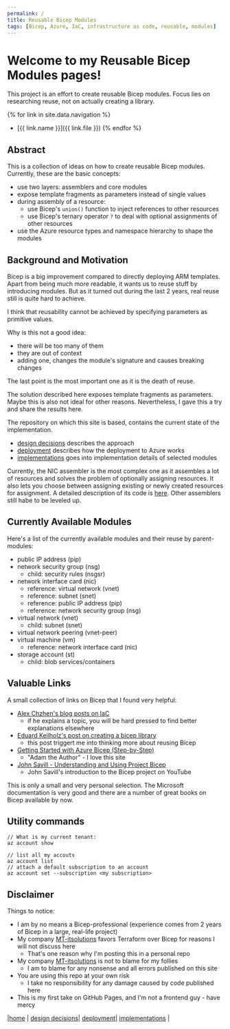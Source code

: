 ```yaml
---
permalink: /
title: Reusable Bicep Modules
tags: [Bicep, Azure, IaC, infrastructure as code, reusable, modules]
---
```

# Welcome to my Reusable Bicep Modules pages!
This project is an effort to create reusable Bicep modules.
Focus lies on researching reuse, not on actually creating a library.

{% for link in site.data.navigation %}
  - [{{ link.name }}]({{ link.file }})
{% endfor %}

## Abstract
This is a collection of ideas on how to create reusable Bicep modules.
Currently, these are the basic concepts:
- use two layers: assemblers and core modules
- expose template fragments as parameters instead of single values
- during assembly of a resource:
  - use Bicep's ``union()`` function to inject references to other resources
  - use Bicep's ternary operator ``?`` to deal with optional assignments of other resources
- use the Azure resource types and namespace hierarchy to shape the modules

## Background and Motivation
Bicep is a big improvement compared to directly deploying ARM templates.
Apart from being much more readable, it wants us to reuse stuff by introducing modules.
But as it turned out during the last 2 years, real reuse still is quite hard to achieve.

I think that reusability cannot be achieved by specifying parameters as primitive values.

Why is this not a good idea:
- there will be too many of them
- they are out of context
- adding one, changes the module's signature and causes breaking changes

The last point is the most important one as it is the death of reuse.

The solution described here exposes template fragments as parameters. Maybe this is also not ideal for other reasons.
Nevertheless, I gave this a try and share the results here.

The repository on which this site is based, contains the current state of the implementation.

- [design decisions](design-decisions.md) describes the approach
- [deployment](deployment.md) describes how the deployment to Azure works
- [implementations](implementations.md) goes into implementation details of selected modules

Currently, the NIC assembler is the most complex one as it assembles a lot of resources and solves the 
problem of optionally assigning resources. It also lets you choose between assigning existing or 
newly created resources for assignment. A detailed description of its code is [here](implementations.md).
Other assemblers still habe to be leveled up.

## Currently Available Modules
Here's a list of the currently available modules and their reuse by parent-modules:
- public IP address (pip)
- network security group (nsg)
  - child: security rules (nsgsr)
- network interface card (nic)
  - reference: virtual network (vnet)
  - reference: subnet (snet)
  - reference: public IP address (pip)
  - reference: network security group (nsg)
- virtual network (vnet)
  - child: subnet (snet)
- virtual network peering (vnet-peer)
- virtual machine (vm)
  - reference: network interface card (nic)
- storage account (st)
  - child: blob services/containers

## Valuable Links
A small collection of links on Bicep that I found very helpful:
- [Alex Chzhen's blog posts on IaC](https://ochzhen.com/tags/#infrastructure-as-code-1)
  - if he explains a topic, you will be hard pressed to find better explanations elsewhere
- [Eduard Keilholz's post on creating a bicep library](https://hexmaster.nl/posts/centralize-bicep-templates-in-acr/)
  - this post triggert me into thinking more about reusing Bicep
- [Getting Started with Azure Bicep (Step-by-Step)](https://adamtheautomator.com/azure-bicep/)
  - "Adam the Author" - I love this site
- [John Savill - Understanding and Using Project Bicep](https://www.youtube.com/watch?v=_yvb6NVx61Y&ab_channel=JohnSavill%27sTechnicalTraining)
  - John Savill's introduction to the Bicep project on YouTube

This is only a small and very personal selection. The Microsoft documentation is very good and there are a number of 
great books on Bicep available by now.

## Utility commands
````
// What is my current tenant:
az account show

// list all my accouts
az account list
// attach a default subscription to an account
az account set --subscription <my subscription>
````

## Disclaimer
Things to notice:
- I am by no means a Bicep-professional (experience comes from 2 years of Bicep in a large, real-life project)
- My company [MT-itsolutions](https://www.mt-itsolutions.com/) favors Terraform over Bicep for reasons I will not discuss here
  - That's one reason why I'm posting this in a personal repo
- My company [MT-itsolutions](https://www.mt-itsolutions.com/) is not to blame for my follies
  - I am to blame for any nonsense and all errors published on this site
- You are using this repo at your own risk
  - I take no responsibility for any damage caused by code published here
- This is my first take on GitHub Pages, and I'm not a frontend guy - have mercy

|[home](index.md) | [design decisions](design-decisions.md)| [deployment](deployment.md)| [implementations](implementations.md) |

